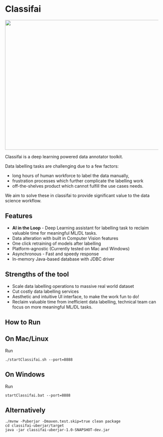# Classifai

<p align="center">
  <img align="middle" src="metadata/sample.gif" width="680" height="425"/>
</p>

Classifai is a deep learning powered data annotator toolkit.  

Data labelling tasks are challenging due to a few factors:
- long hours of human workforce to label the data manually, 
- frustration processes which further complicate the labelling work
- off-the-shelves product which cannot fulfill the use cases needs.

We aim to solve these in classifai to provide significant value to the data science workflow.

## Features
- **AI in the Loop** - Deep Learning assistant for labelling task to reclaim valuable time for meaningful ML/DL tasks.
- Data alteration with built in Computer Vision features
- One click retraining of models after labelling  
- Platform-agnostic (Currently tested on Mac and Windows)
- Asynchronous - Fast and speedy response
- In-memory Java-based database with JDBC driver

## Strengths of the tool
- Scale data labelling operations to massive real world dataset
- Cut costly data labelling services
- Aesthetic and intuitive UI interface, to make the work fun to do!
- Reclaim valuable time from inefficient data labelling, technical team can focus on more meaningful ML/DL tasks.

## How to Run

## On Mac/Linux
Run  
```
./startClassifai.sh --port=8888
```

## On Windows
Run  
```
startClassifai.bat --port=8888
```

## Alternatively
```
./mvnw -Puberjar -Dmaven.test.skip=true clean package  
cd classifai-uberjar/target  
java -jar classifai-uberjar-1.0-SNAPSHOT-dev.jar  
```

